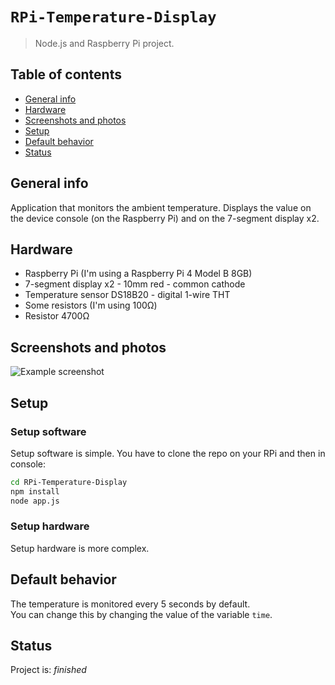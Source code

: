 # `RPi-Temperature-Display`
> Node.js and Raspberry Pi project.

## Table of contents
* [General info](#general-info)
* [Hardware](#hardware)
* [Screenshots and photos](#screenshots-and-photos)
* [Setup](#setup)
* [Default behavior](#default-behavior)
* [Status](#status)

## General info
Application that monitors the ambient temperature. Displays the value on the device console (on the Raspberry Pi) and on the 7-segment display x2.

## Hardware
* Raspberry Pi (I'm using a Raspberry Pi 4 Model B 8GB)
* 7-segment display x2 - 10mm red - common cathode
* Temperature sensor DS18B20 - digital 1-wire THT
* Some resistors (I'm using 100Ω)
* Resistor 4700Ω

## Screenshots and photos
![Example screenshot](./img/screenshot.png)

## Setup

### Setup software
Setup software is simple. You have to clone the repo on your RPi and then in console:
```sh
cd RPi-Temperature-Display  
npm install  
node app.js
```

### Setup hardware
Setup hardware is more complex.

## Default behavior

The temperature is monitored every 5 seconds by default.  
You can change this by changing the value of the variable `time`.


## Status
Project is: _finished_
